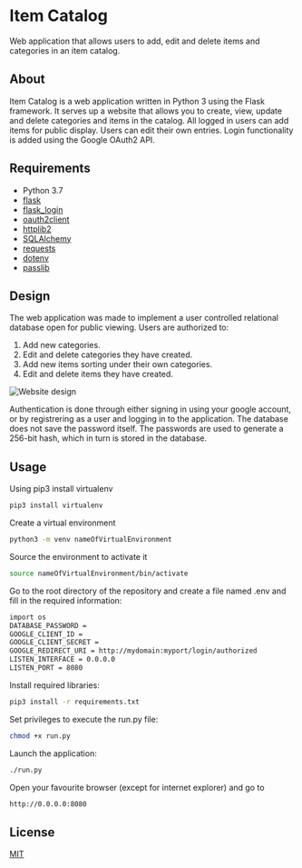 # Item Catalog

Web application that allows users to add, edit and delete items and categories
in an item catalog.

## About

Item Catalog is a web application written in Python 3 using the Flask framework.
It serves up a website that allows you to create, view, update and delete
categories and items in the catalog.  All logged in users can add items for
public display. Users can edit their own entries. Login functionality
is added using the Google OAuth2 API.

## Requirements

- Python 3.7
- [flask](https://pypi.org/project/Flask/)
- [flask_login](https://pypi.org/project/Flask-Login/)
- [oauth2client](https://pypi.org/project/oauth2client/)
- [httplib2](https://pypi.org/project/httplib2/)
- [SQLAlchemy](https://pypi.org/project/SQLAlchemy/)
- [requests](https://pypi.org/project/requests/)
- [dotenv](https://pypi.org/project/python-dotenv/)
- [passlib](https://pypi.org/project/passlib/)

## Design

The web application was made to implement a user controlled relational database
open for public viewing. Users are authorized to:

1. Add new categories.
1. Edit and delete categories they have created.
1. Add new items sorting under their own categories.
1. Edit and delete items they have created.

![Website design](item_catalog/static/images/layout.png)

Authentication is done through either signing in using your google account,
or by registrering as a user and logging in to the application. The database
does not save the password itself. The passwords are used to generate a 256-bit
hash, which in turn is stored in the database.

## Usage

Using pip3 install virtualenv

```bash
pip3 install virtualenv
```

Create a virtual environment

```bash
python3 -m venv nameOfVirtualEnvironment
```

Source the environment to activate it

```bash
source nameOfVirtualEnvironment/bin/activate
```

Go to the root directory of the repository and create a file named .env and fill in the required
information:

``` bash
import os
DATABASE_PASSWORD =
GOOGLE_CLIENT_ID =
GOOGLE_CLIENT_SECRET =
GOOGLE_REDIRECT_URI = http://mydomain:myport/login/authorized
LISTEN_INTERFACE = 0.0.0.0
LISTEN_PORT = 8080
```

Install required libraries:

``` bash
pip3 install -r requirements.txt
```

Set privileges to execute the run.py file:

``` bash
chmod +x run.py
```

Launch the application:

``` bash
./run.py
```

Open your favourite browser (except for internet explorer) and go to

``` bash
http://0.0.0.0:8080
```

## License

[MIT](https://choosealicense.com/licenses/mit/)
